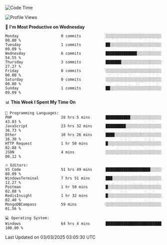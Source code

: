 <!--START_SECTION:waka-->
![Code Time](http://img.shields.io/badge/Code%20Time-4%2C250%20hrs%2016%20mins-blue)

![Profile Views](http://img.shields.io/badge/Profile%20Views-0-blue)

📅 **I'm Most Productive on Wednesday** 

```text
Monday                   0 commits           ░░░░░░░░░░░░░░░░░░░░░░░░░   00.00 % 
Tuesday                  1 commits           ██░░░░░░░░░░░░░░░░░░░░░░░   09.09 % 
Wednesday                6 commits           ██████████████░░░░░░░░░░░   54.55 % 
Thursday                 3 commits           ███████░░░░░░░░░░░░░░░░░░   27.27 % 
Friday                   0 commits           ░░░░░░░░░░░░░░░░░░░░░░░░░   00.00 % 
Saturday                 0 commits           ░░░░░░░░░░░░░░░░░░░░░░░░░   00.00 % 
Sunday                   1 commits           ██░░░░░░░░░░░░░░░░░░░░░░░   09.09 % 
```


📊 **This Week I Spent My Time On** 

```text
💬 Programming Languages: 
PHP                      28 hrs 5 mins       ███████████░░░░░░░░░░░░░░   43.83 % 
JavaScript               23 hrs 32 mins      █████████░░░░░░░░░░░░░░░░   36.73 % 
Other                    10 hrs 26 mins      ████░░░░░░░░░░░░░░░░░░░░░   16.30 % 
HTTP Request             1 hr 50 mins        █░░░░░░░░░░░░░░░░░░░░░░░░   02.88 % 
JSON                     4 mins              ░░░░░░░░░░░░░░░░░░░░░░░░░   00.12 % 

🔥 Editors: 
VS Code                  51 hrs 49 mins      ████████████████████░░░░░   80.89 % 
WindowsTerminal          7 hrs 51 mins       ███░░░░░░░░░░░░░░░░░░░░░░   12.27 % 
Postman                  1 hr 50 mins        █░░░░░░░░░░░░░░░░░░░░░░░░   02.88 % 
RedisInsight             1 hr 32 mins        █░░░░░░░░░░░░░░░░░░░░░░░░   02.40 % 
MongoDBCompass           59 mins             ░░░░░░░░░░░░░░░░░░░░░░░░░   01.56 % 

💻 Operating System: 
Windows                  64 hrs 4 mins       █████████████████████████   100.00 % 
```


 Last Updated on 03/03/2025 03:05:30 UTC
<!--END_SECTION:waka-->
